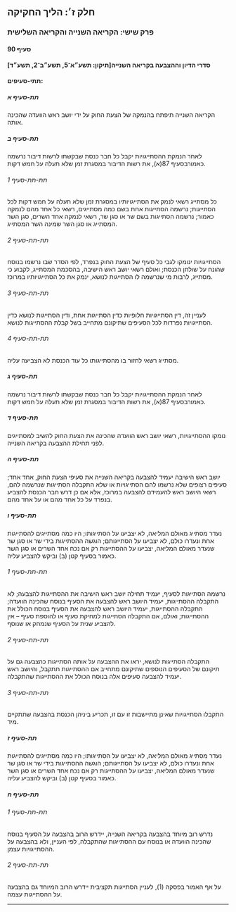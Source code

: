 ## חלק ז׳: הליך החקיקה

### פרק שישי: הקריאה השנייה והקריאה השלישית

#### סעיף 90

**סדרי הדיון וההצבעה בקריאה השנייה[תיקון: תשע״א־5, תשע״ב־2, תשע״ד]**



#### תתי-סעיפים:

##### תת-סעיף א

הקריאה השנייה תיפתח בהנמקה של הצעת החוק על ידי יושב ראש הוועדה שהכינה אותה.

##### תת-סעיף ב

לאחר הנמקת ההסתייגויות יקבל כל חבר כנסת שבקשתו לרשות דיבור נרשמה כאמורבסעיף 87(א), את רשות הדיבור במסגרת זמן שלא תעלה על חמש דקות.

###### תת-תת-סעיף 1

כל מסתייג רשאי לנמק את הסתייגויותיו במסגרת זמן שלא תעלה על חמש דקות לכל
 הסתייגות; נרשמה הסתייגות אחת בשם כמה מסתייגים, רשאי כל אחד מהם לנמקה 
כאמור; נרשמה הסתייגות בשם שר או סגן שר, רשאי לנמקה אחד השרים, סגן השר 
המסתייג או סגן השר שמינה השר המסתייג.

###### תת-תת-סעיף 2

הסתייגויות
 ינומקו לגבי כל סעיף של הצעת החוק בנפרד, לפי הסדר שבו נרשמו בנוסח שהונח 
על שולחן הכנסת; ואולם רשאי יושב ראש הישיבה, בהסכמת המסתייג, לקבוע כי 
מסתייג, לרבות מי שנרשמה לו הסתייגות לנושא, ינמק את כל הסתייגויותיו 
במרוכז.

###### תת-תת-סעיף 3

לעניין זה,
 דין הסתייגויות חלופיות כדין הסתייגות אחת, ודין הסתייגות לנושא כדין 
הסתייגויות נפרדות לכל הסעיפים שתיקונם מתחייב בשל קבלת ההסתייגות לנושא.

###### תת-תת-סעיף 4

מסתייג רשאי לחזור בו מהסתייגותו כל עוד הכנסת לא הצביעה עליה.

##### תת-סעיף ג

לאחר הנמקת ההסתייגויות יקבל כל חבר כנסת שבקשתו לרשות דיבור נרשמה כאמורבסעיף 87(א), את רשות הדיבור במסגרת זמן שלא תעלה על חמש דקות.

##### תת-סעיף ד

נומקו ההסתייגויות, רשאי יושב ראש הוועדה שהכינה את הצעת החוק להשיב למסתייגים לפני תחילת ההצבעה בקריאה השנייה.

##### תת-סעיף ה

יושב ראש 
הישיבה יעמיד להצבעה בקריאה השנייה את סעיפי הצעת החוק, אחד אחד; סעיפים 
רצופים שלא נרשמו להם הסתייגויות או שלא התקבלה הסתייגות שנרשמה להם, רשאי 
היושב ראש להעמידם להצבעה במרוכז, אלא אם כן דרש חבר הכנסת להצביע בנפרד על
 כל אחד מהם או על אחד מהם.

##### תת-סעיף ו

נעדר 
מסתייג מאולם המליאה, לא יצביעו על הסתייגותו; היו כמה מסתייגים להסתייגות 
אחת ונעדרו כולם, לא יצביעו על הסתייגותם; הוגשה ההסתייגות בידי שר או סגן 
שר שנעדר מאולם המליאה, יצביעו על ההסתייגות רק אם נכח אחד השרים או סגן 
השר כאמור בסעיף קטן (ב) וביקש להצביע עליה.

###### תת-תת-סעיף 1

נרשמה הסתייגות לסעיף, יעמיד תחילה יושב ראש הישיבה את ההסתייגות להצבעה; 
לא התקבלה ההסתייגות, יעמיד היושב ראש להצבעה את הסעיף בנוסח שהכינה 
הוועדה; התקבלה ההסתייגות, יעמיד היושב ראש להצבעה את הסעיף בנוסח הכולל את
 ההסתייגות; ואולם, אם התקבלה הסתייגות למחיקת סעיף או להוספת סעיף – אין 
להצביע שנית על הסעיף שנמחק או שנוסף.

###### תת-תת-סעיף 2

התקבלה 
הסתייגות לנושא, יראו את ההצבעה על אותה הסתייגות כהצבעה גם על תיקונם של 
הסעיפים הנוספים שתיקונם מתחייב אם ההסתייגות תתקבל, והיושב ראש יעמיד 
להצבעה סעיפים אלה בנוסח הכולל את ההסתייגות שהתקבלה.

###### תת-תת-סעיף 3

התקבלו הסתייגויות שאינן מתיישבות זו עם זו, תכריע ביניהן הכנסת בהצבעה שתתקיים מיד.

##### תת-סעיף ז

נעדר 
מסתייג מאולם המליאה, לא יצביעו על הסתייגותו; היו כמה מסתייגים להסתייגות 
אחת ונעדרו כולם, לא יצביעו על הסתייגותם; הוגשה ההסתייגות בידי שר או סגן 
שר שנעדר מאולם המליאה, יצביעו על ההסתייגות רק אם נכח אחד השרים או סגן 
השר כאמור בסעיף קטן (ב) וביקש להצביע עליה.

##### תת-סעיף ח



###### תת-תת-סעיף 1

נדרש רוב מיוחד בהצבעה בקריאה השנייה, יידרש הרוב בהצבעה על הסעיף בנוסח 
שהכינה הוועדה או בנוסח עם ההסתייגות שהתקבלה, לפי העניין, ולא בהצבעה על 
ההסתייגויות עצמן.

###### תת-תת-סעיף 2

על אף האמור בפסקה (1), לעניין הסתייגות תקציבית יידרש הרוב המיוחד גם בהצבעה על ההסתייגות עצמה.

----

